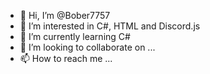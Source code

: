 - 👋 Hi, I’m @Bober7757
- 👀 I’m interested in C#, HTML and Discord.js
- 🌱 I’m currently learning C#
- 💞️ I’m looking to collaborate on ...
- 📫 How to reach me ...

<!---
Bober7757/Bober7757 is a ✨ special ✨ repository because its `README.md` (this file) appears on your GitHub profile.
You can click the Preview link to take a look at your changes.
--->
